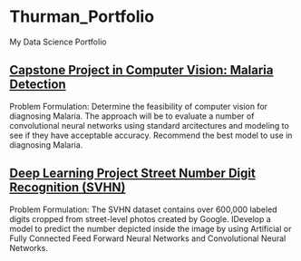 # Thurman_Portfolio
My Data Science Portfolio

## [**Capstone Project in Computer Vision: Malaria Detection**](https://github.com/Thurmos/Thurman_Portfolio/blob/main/Thurman_Falk_Notebook_Malaria_Detection_Full_Code.ipynb)

Problem Formulation: Determine the feasibility of computer vision for diagnosing Malaria. The approach will be to evaluate a number of convolutional neural networks using standard arcitectures and modeling to see if they have acceptable accuracy. Recommend the best model to use in diagnosing Malaria. 

## [Deep Learning Project Street Number Digit Recognition (SVHN)](https://github.com/Thurmos/Thurman_Portfolio/blob/main/Thurman_Falk_High_Code_SVHN_Digit_Recognition.ipynb)

Problem Formulation: The SVHN dataset contains over 600,000 labeled digits cropped from street-level photos created by Google. IDevelop a model to predict the number depicted inside the image by using Artificial or Fully Connected Feed Forward Neural Networks and Convolutional Neural Networks.  


